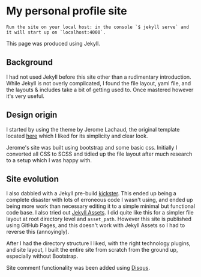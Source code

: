 My personal profile site
=========================

    Run the site on your local host: in the console `$ jekyll serve` and it will start up on `localhost:4000`.

This page was produced using Jekyll.

## Background

I had not used Jekyll before this site other than a rudimentary introduction. While Jekyll is not overly complicated, I found the file layout, yaml file, and the layouts & includes take a bit of getting used to. Once mastered however it's very useful.

## Design origin

I started by using the theme by Jerome Lachaud, the original template located [here](https://jeromelachaud.github.io/grayscale-theme) which I liked for its simplicity and clear look.

Jerome's site was built using bootstrap and some basic css. Initially I converted all CSS to SCSS and tidied up the file layout after much research to a setup which I was happy with.

## Site evolution

I also dabbled with a Jekyll pre-build [kickster](http://kickster.nielsenramon.com/). This ended up being a complete disaster with lots of erroneous code I wasn't using, and ended up being more work than necessary editing it to a simple minimal but functional code base. I also tried out [Jekyll Assets](https://github.com/jekyll/jekyll-assets). I did quite like this for a simpler file layout at root directory level and `asset_path`. However this site is published using GitHub Pages, and this doesn't work with Jekyll Assets so I had to reverse this (annoyingly).

After I had the directory structure I liked, with the right technology plugins, and site layout, I built the entire site from scratch from the ground up, especially without Bootstrap.

Site comment functionality was been added using [Disqus](http://disqus.com/).
